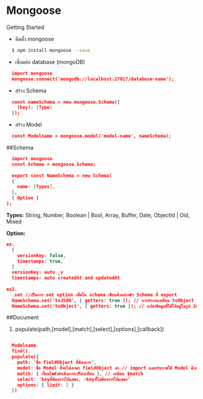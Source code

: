 # Mongoose

Getting Started

- ติดตั้ง mongoose
```bash
  $ npm install mongoose --save
```

- เชื่อมต่อ database (mongoDB)
```json
  import mongoose
  mongoose.connect('mongodb://localhost:27017/database-name');
```

- สร้าง Schema
```json
  const nameSchema = new mongoose.Schema({
    [key]: [Type]
  });
```

- สร้าง Model
```json
  const Modelname = mongoose.model('model-name', nameSchema);
```

##Schema
```json
  import mongoose
  const Schema = mongoose.Schema;
  
  export const NameSchema = new Schema(
  {
    name: [Types],
  },
  { Option }
);
```
**Types:** String, Number, Boolean | Bool, Array, Buffer, Date, ObjectId | Oid, Mixed

**Option:**
```json
ex.
  {
    versionKey: false,
    timestamps: true,
  }
  versionKey: auto _v
  timestamps: auto createdAt and updatedAt
  
ex2.
  .set //เป็นการ set option เพิ่มใน schema เขียนด้านล่างตัว Schema ที่ export
  NameSchema.set('toJSON', { getters: true }); // การทำงานเหมือน toObject แต่ใช้ได้เฉพาะ เมื่อ Document นั้นมีการใช้ toJSON ภายใน
  NameSchema.set('toObject', { getters: true }); // แปลงข้อมูลที่ได้ให้อยู่ในรูป JavaScript Object
```

##Document
1. populate(path,[model],[match],[select],[options],[callback]) 

```json

  Modelname.
  find().
  populate({
    path: 'ชื่อ fieldObject ที่ต้องการ',
    model: ชื่อ Model ที่จะไปเอาค่า fieldObject มา // import และประกาศใช้ Model ด้วย, ไม่ต้องใส่บรรทัดนี้ ถ้า fieldObject ไม่ได้มาจากที่อื่น
    match: { เงื่อนไขตัวดำเนินการเปรียบเทียบ }, // เหมือน $match
    select: 'keyที่ต้องการให้แสดง, -keyที่ไม่ต้องการให้แสดง'
    options: { limit: 2 }
  })
  
```

